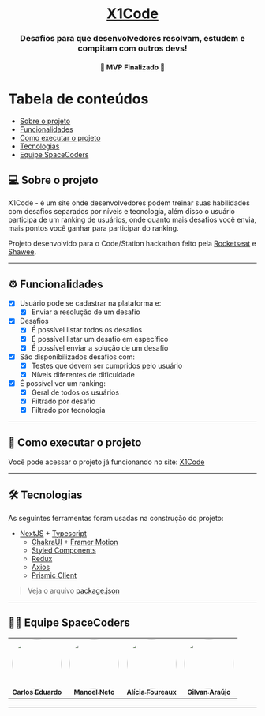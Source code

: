 <h1 align="center">
    <a href="https://xonecode.spacecoders.app" alt="site do x1code" target="_blank"> X1Code </a>
</h1>

<h3 align="center">
    Desafios para que desenvolvedores resolvam, estudem e compitam com outros devs!
</h3>

<h4 align="center">
	🚧 MVP Finalizado 🚧
</h4>

Tabela de conteúdos
=================
<!--ts-->
   * [Sobre o projeto](#-sobre-o-projeto)
   * [Funcionalidades](#-funcionalidades)
   * [Como executar o projeto](#-como-executar-o-projeto)
   * [Tecnologias](#-tecnologias)
   * [Equipe SpaceCoders](#-equipe-spacecoders)
<!--te-->


## 💻 Sobre o projeto

X1Code - é um site onde desenvolvedores podem treinar suas habilidades com desafios separados por níveis e tecnologia,
além disso o usuário participa de um ranking de usuários, onde quanto mais desafios você envia, mais pontos você ganhar para
participar do ranking.


Projeto desenvolvido para o Code/Station hackathon feito pela [Rocketseat](https://rocketseat.com.br/)
e [Shawee](https://shawee.io/pt/).

---

## ⚙️ Funcionalidades

- [x] Usuário pode se cadastrar na plataforma e:
  - [x] Enviar a resolução de um desafio

- [x] Desafios
  - [x] É possível listar todos os desafios
  - [x] É possível listar um desafio em específico
  - [x] É possível enviar a solução de um desafio

- [x] São disponibilizados desafios com:
  - [x] Testes que devem ser cumpridos pelo usuário
  - [x] Níveis diferentes de dificuldade

- [x] É possível ver um ranking:
  - [x] Geral de todos os usuários
  - [x] Filtrado por desafio
  - [x] Filtrado por tecnologia

---

## 🚀 Como executar o projeto

Você pode acessar o projeto já funcionando no site: [X1Code](https://xonecode.spacecoders.app)

---

## 🛠 Tecnologias

As seguintes ferramentas foram usadas na construção do projeto:

- [NextJS](https://nextjs.org) + [Typescript](https://www.typescriptlang.org)
    - [ChakraUI](https://chakra-ui.com) + [Framer Motion](https://www.framer.com/motion/)
    - [Styled Components](https://styled-components.com)
    - [Redux](https://redux.js.org)
    - [Axios](https://github.com/axios/axios)
    - [Prismic Client](https://prismic.io)

> Veja o arquivo  [package.json](https://github.com/Space-Coders-Hackaton/x1-code-frontend/blob/master/package.json)

---

## 👨‍💻 Equipe SpaceCoders

<table>
  <tr>
    <td align="center">
      <a href="https://github.com/carlosmfreitas2409">
        <img style="border-radius: 50%;" src="https://avatars.githubusercontent.com/u/32655274?v=4" width="100px;" alt=""/>
        <br />
        <sub><b>Carlos Eduardo</b></sub>
      </a>
    </td>
    <td align="center">
      <a href="https://github.com/ManoelDev">
        <img style="border-radius: 50%;" src="https://avatars.githubusercontent.com/u/2908499?v=4" width="100px;" alt=""/>
        <br />
        <sub><b>Manoel Neto</b></sub>
      </a>
    </td>
    <td align="center">
      <a href="https://github.com/allyfx">
        <img style="border-radius: 50%;" src="https://avatars.githubusercontent.com/u/66289769?v=4" width="100px;" alt=""/>
        <br />
        <sub><b>Alícia Foureaux</b></sub>
      </a>
    </td>
    <td align="center">
      <a href="https://github.com/Gilvan-Araujo">
        <img style="border-radius: 50%;" src="https://avatars.githubusercontent.com/u/45008443?v=4" width="100px;" alt=""/>
        <br />
        <sub><b>Gilvan Araújo</b></sub>
      </a>
    </td>
  </tr>
</table>

---
